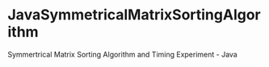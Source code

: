 # JavaSymmetricalMatrixSortingAlgorithm
Symmertrical Matrix Sorting Algorithm and Timing Experiment - Java

